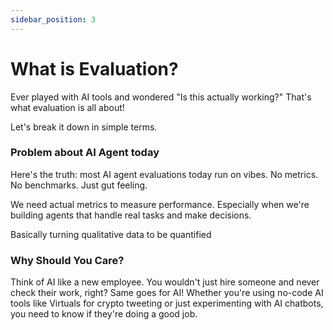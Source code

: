 ```yaml
---
sidebar_position: 3
---
```


# What is Evaluation?

Ever played with AI tools and wondered "Is this actually working?" That's what evaluation is all about!&#x20;

Let's break it down in simple terms.

### Problem about AI Agent today

Here's the truth: most AI agent evaluations today run on vibes. No metrics. No benchmarks. Just gut feeling.

We need actual metrics to measure performance. Especially when we're building agents that handle real tasks and make decisions.

Basically turning qualitative data to be quantified

### Why Should You Care?

Think of AI like a new employee. You wouldn't just hire someone and never check their work, right? Same goes for AI! Whether you're using no-code AI tools like Virtuals for crypto tweeting or just experimenting with AI chatbots, you need to know if they're doing a good job.


